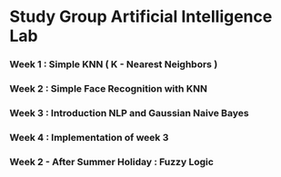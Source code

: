 # Study Group Artificial Intelligence Lab


### Week 1 : Simple KNN ( K - Nearest Neighbors )
### Week 2 : Simple Face Recognition with KNN
### Week 3 : Introduction NLP and Gaussian Naive Bayes
### Week 4 : Implementation of week 3

### Week 2 - After Summer Holiday : Fuzzy Logic
